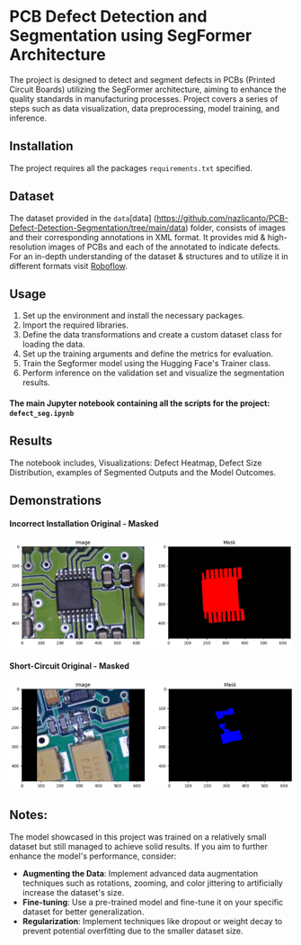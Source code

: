 # PCB Defect Detection and Segmentation using SegFormer Architecture

The project is designed to detect and segment defects in PCBs (Printed Circuit Boards) utilizing the  SegFormer architecture,  aiming to enhance the quality standards in manufacturing processes. Project covers a series of steps such as data visualization, data preprocessing, model training, and inference.

## Installation
The project requires all the packages `requirements.txt` specified.


## Dataset

The dataset provided in the `data`[data] (https://github.com/nazlicanto/PCB-Defect-Detection-Segmentation/tree/main/data) folder, consists of images and their corresponding annotations in XML format. It provides mid & high-resolution images of PCBs and each of the annotated to indicate defects. 
For an in-depth understanding of the dataset & structures and to utilize it in different formats visit [Roboflow](https://universe.roboflow.com/diplom-qz7q6/defects-2q87r/dataset/16).

## Usage

1. Set up the environment and install the necessary packages. 
2. Import the required libraries. 
3. Define the data transformations and create a custom dataset class for loading the data. 
4. Set up the training arguments and define the metrics for evaluation.
5. Train the Segformer model using the Hugging Face's Trainer class.
6. Perform inference on the validation set and visualize the segmentation results.


#### The main Jupyter notebook containing all the scripts for the project: `defect_seg.ipynb`


## Results

The notebook includes, Visualizations: Defect Heatmap, Defect Size Distribution, examples of Segmented Outputs and the Model Outcomes.


## Demonstrations

#### Incorrect Installation Original - Masked 
![2](https://github.com/nazlicanto/PCB-Defect-Detection-Segmentation/blob/main/samples/1.png)

#### Short-Circuit Original - Masked 
![1](https://github.com/nazlicanto/PCB-Defect-Detection-Segmentation/blob/main/samples/2.png)


## Notes:
The model showcased in this project was trained on a relatively small dataset but still managed to achieve solid results. If you aim to further enhance the model's performance, consider:
- **Augmenting the Data**: Implement advanced data augmentation techniques such as rotations, zooming, and color jittering to artificially increase the dataset's size.
- **Fine-tuning**: Use a pre-trained model and fine-tune it on your specific dataset for better generalization.
- **Regularization**: Implement techniques like dropout or weight decay to prevent potential overfitting due to the smaller dataset size.





